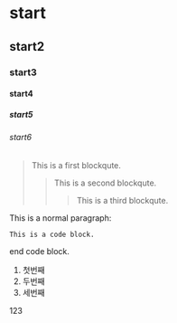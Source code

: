 # start

## start2

### start3

#### start4

##### start5

###### start6

> This is a first blockqute.
>	> This is a second blockqute.
>	>	> This is a third blockqute.

This is a normal paragraph:

    This is a code block.
    
end code block.

1. 첫번째
2. 두번째
3. 세번째

123
